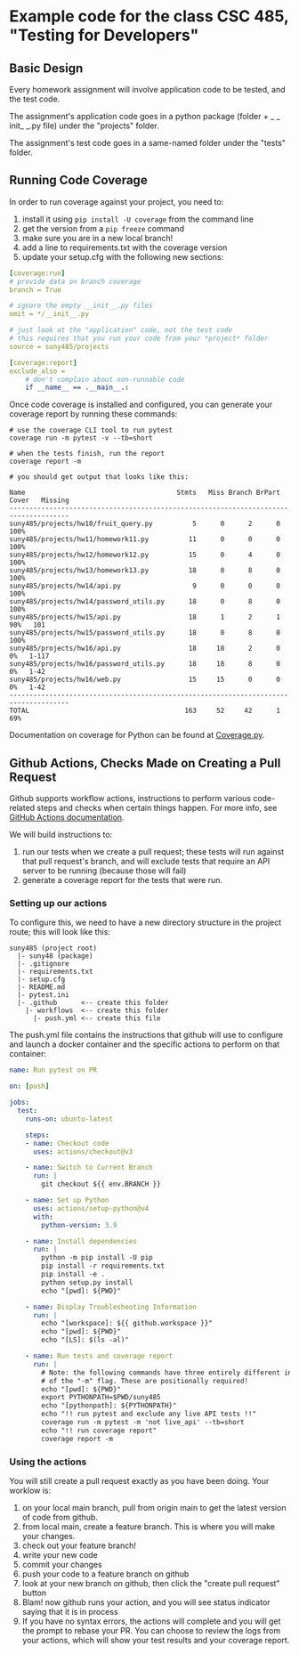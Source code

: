 # Example code for the class CSC 485, "Testing for Developers"

## Basic Design

Every homework assignment will involve application code to be tested, and the test code.

The assignment's application code goes in a python package (folder + _ _ init_ _.py file) under the "projects" folder.

The assignment's test code goes in a same-named folder under the "tests" folder.


## Running Code Coverage
In order to run coverage against your project, you need to:
1. install it using ````pip install -U coverage```` from the command line
2. get the version from a ````pip freeze```` command
3. make sure you are in a new local branch!
4. add a line to requirements.txt with the coverage version
5. update your setup.cfg with the following new sections:
````yaml
[coverage:run]
# provide data on branch coverage
branch = True

# ignore the empty __init__.py files
omit = */__init__.py

# just look at the "application" code, not the test code
# this requires that you run your code from your *project* folder
source = suny485/projects

[coverage:report]
exclude_also =
    # don't complain about non-runnable code
    if __name__ == .__main__.:
````

Once code coverage is installed and configured, you can generate your coverage report by running these commands:
````commandline
# use the coverage CLI tool to run pytest
coverage run -m pytest -v --tb=short

# when the tests finish, run the report
coverage report -m

# you should get output that looks like this:

Name                                      Stmts   Miss Branch BrPart  Cover   Missing
-------------------------------------------------------------------------------------
suny485/projects/hw10/fruit_query.py          5      0      2      0   100%
suny485/projects/hw11/homework11.py          11      0      0      0   100%
suny485/projects/hw12/homework12.py          15      0      4      0   100%
suny485/projects/hw13/homework13.py          18      0      8      0   100%
suny485/projects/hw14/api.py                  9      0      0      0   100%
suny485/projects/hw14/password_utils.py      18      0      8      0   100%
suny485/projects/hw15/api.py                 18      1      2      1    90%   101
suny485/projects/hw15/password_utils.py      18      0      8      0   100%
suny485/projects/hw16/api.py                 18     18      2      0     0%   1-117
suny485/projects/hw16/password_utils.py      18     18      8      0     0%   1-42
suny485/projects/hw16/web.py                 15     15      0      0     0%   1-42
-------------------------------------------------------------------------------------
TOTAL                                       163     52     42      1    69%

````

Documentation on coverage for Python can be found at [Coverage.py](https://coverage.readthedocs.io/en/latest/cmd.html). 

## Github Actions, Checks Made on Creating a Pull Request
Github supports workflow actions, instructions to perform various code-related steps and checks when certain things happen. For more info, see [GitHub Actions documentation](https://docs.github.com/en/actions).

We will build instructions to:
1. run our tests when we create a pull request; these tests will run against that pull request's branch, and will exclude tests that require an API server to be running (because  those will fail)
2. generate a coverage report for the tests that were run.


### Setting up our actions
To configure this, we need to have a new directory structure in the project route; this will look like this:
```text
suny485 (project root)
  |- suny48 (package)
  |- .gitignore
  |- requirements.txt
  |- setup.cfg
  |- README.md
  |- pytest.ini
  |- .github      <-- create this folder
    |- workflows  <-- create this folder
      |- push.yml <-- create this file
```

The push.yml file contains the instructions that github will use to configure and launch a docker container and the specific actions to perform on that container:
```yaml
name: Run pytest on PR

on: [push]

jobs:
  test:
    runs-on: ubuntu-latest

    steps:
    - name: Checkout code
      uses: actions/checkout@v3

    - name: Switch to Current Branch
      run: |
        git checkout ${{ env.BRANCH }}

    - name: Set up Python
      uses: actions/setup-python@v4
      with:
        python-version: 3.9

    - name: Install dependencies
      run: |
        python -m pip install -U pip
        pip install -r requirements.txt
        pip install -e .
        python setup.py install
        echo "[pwd]: ${PWD}"

    - name: Display Troubleshooting Information
      run: |
        echo "[workspace]: ${{ github.workspace }}"
        echo "[pwd]: ${PWD}"
        echo "[LS]: $(ls -al)"

    - name: Run tests and coverage report
      run: |
        # Note: the following commands have three entirely different instances
        # of the "-m" flag. These are positionally required!
        echo "[pwd]: ${PWD}"
        export PYTHONPATH=$PWD/suny485
        echo "[pythonpath]: ${PYTHONPATH}"
        echo "!! run pytest and exclude any live API tests !!"
        coverage run -m pytest -m 'not live_api' --tb=short
        echo "!! run coverage report"
        coverage report -m
```

### Using the actions
You will still create a pull request exactly as you have been doing. Your worklow is:
1. on your local main branch, pull from origin main to get the latest version of code from github.
2. from local main, create a feature branch. This is where you will make your changes.
3. check out your feature branch!
4. write your new code
5. commit your changes
6. push your code to a feature branch on github
7. look at your new branch on github, then click the "create pull request" button
8. Blam! now github runs your action, and you will see status indicator saying that it is in process
9. If you have no syntax errors, the actions will complete and you will get the prompt to rebase your PR. You can choose to review the logs from your actions, which will show your test results and your coverage report.

 
